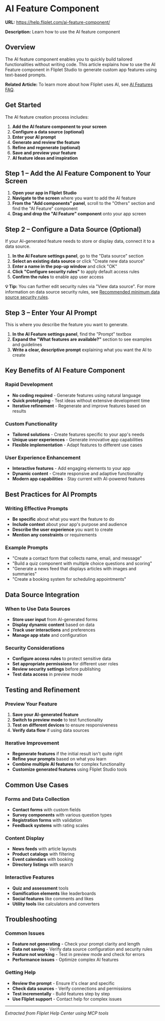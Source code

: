 # AI Feature Component

**URL:** https://help.fliplet.com/ai-feature-component/

**Description:** Learn how to use the AI feature component

## Overview

The AI feature component enables you to quickly build tailored functionalities without writing code. This article explains how to use the AI Feature component in Fliplet Studio to generate custom app features using text-based prompts.

**Related Article:** To learn more about how Fliplet uses AI, see [AI Features FAQ](https://help.fliplet.com/ai-features-faq/).

## Get Started

The AI feature creation process includes:

1. **Add the AI feature component to your screen**
2. **Configure a data source (optional)**
3. **Enter your AI prompt**
4. **Generate and review the feature**
5. **Refine and regenerate (optional)**
6. **Save and preview your feature**
7. **AI feature ideas and inspiration**

## Step 1 – Add the AI Feature Component to Your Screen

1. **Open your app in Fliplet Studio**
2. **Navigate to the screen** where you want to add the AI feature
3. **From the "Add components" panel**, scroll to the "Others" section and find the "AI Feature" component
4. **Drag and drop the "AI Feature" component** onto your app screen

## Step 2 – Configure a Data Source (Optional)

If your AI-generated feature needs to store or display data, connect it to a data source.

1. **In the AI Feature settings panel**, go to the "Data source" section
2. **Select an existing data source** or click "Create new data source"
3. **Enter a name in the pop-up window** and click "OK"
4. **Click "Configure security rules"** to apply default access rules
5. **Confirm the rules** to enable app user access

**💡 Tip:** You can further edit security rules via "View data source". For more information on data source security rules, see [Recommended minimum data source security rules](https://help.fliplet.com/recommended-minimum-data-source-security-rules/).

## Step 3 – Enter Your AI Prompt

This is where you describe the feature you want to generate.

1. **In the AI Feature settings panel**, find the "Prompt" textbox
2. **Expand the "What features are available?"** section to see examples and guidelines
3. **Write a clear, descriptive prompt** explaining what you want the AI to create

## Key Benefits of AI Feature Component

### Rapid Development
- **No coding required** - Generate features using natural language
- **Quick prototyping** - Test ideas without extensive development time
- **Iterative refinement** - Regenerate and improve features based on results

### Custom Functionality
- **Tailored solutions** - Create features specific to your app's needs
- **Unique user experiences** - Generate innovative app capabilities
- **Flexible implementation** - Adapt features to different use cases

### User Experience Enhancement
- **Interactive features** - Add engaging elements to your app
- **Dynamic content** - Create responsive and adaptive functionality
- **Modern app capabilities** - Stay current with AI-powered features

## Best Practices for AI Prompts

### Writing Effective Prompts
- **Be specific** about what you want the feature to do
- **Include context** about your app's purpose and audience
- **Describe the user experience** you want to create
- **Mention any constraints** or requirements

### Example Prompts
- "Create a contact form that collects name, email, and message"
- "Build a quiz component with multiple choice questions and scoring"
- "Generate a news feed that displays articles with images and summaries"
- "Create a booking system for scheduling appointments"

## Data Source Integration

### When to Use Data Sources
- **Store user input** from AI-generated forms
- **Display dynamic content** based on data
- **Track user interactions** and preferences
- **Manage app state** and configuration

### Security Considerations
- **Configure access rules** to protect sensitive data
- **Set appropriate permissions** for different user roles
- **Review security settings** before publishing
- **Test data access** in preview mode

## Testing and Refinement

### Preview Your Feature
1. **Save your AI-generated feature**
2. **Switch to preview mode** to test functionality
3. **Test on different devices** to ensure responsiveness
4. **Verify data flow** if using data sources

### Iterative Improvement
- **Regenerate features** if the initial result isn't quite right
- **Refine your prompts** based on what you learn
- **Combine multiple AI features** for complex functionality
- **Customize generated features** using Fliplet Studio tools

## Common Use Cases

### Forms and Data Collection
- **Contact forms** with custom fields
- **Survey components** with various question types
- **Registration forms** with validation
- **Feedback systems** with rating scales

### Content Display
- **News feeds** with article layouts
- **Product catalogs** with filtering
- **Event calendars** with booking
- **Directory listings** with search

### Interactive Features
- **Quiz and assessment** tools
- **Gamification elements** like leaderboards
- **Social features** like comments and likes
- **Utility tools** like calculators and converters

## Troubleshooting

### Common Issues
- **Feature not generating** - Check your prompt clarity and length
- **Data not saving** - Verify data source configuration and security rules
- **Feature not working** - Test in preview mode and check for errors
- **Performance issues** - Optimize complex AI features

### Getting Help
- **Review the prompt** - Ensure it's clear and specific
- **Check data sources** - Verify connections and permissions
- **Test incrementally** - Build features step by step
- **Use Fliplet support** - Contact help for complex issues

---

*Extracted from Fliplet Help Center using MCP tools*












